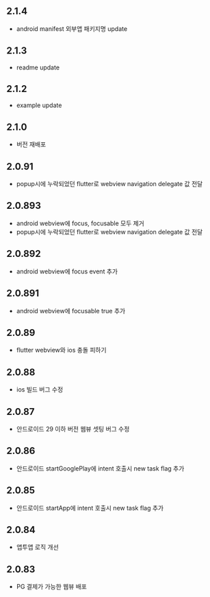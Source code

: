 ## 2.1.4
* android manifest 외부앱 패키지명 update  

## 2.1.3
* readme update 

## 2.1.2
* example update 

## 2.1.0  
* 버전 재배포    

## 2.0.91  
* popup시에 누락되었던 flutter로 webview navigation delegate 값 전달   

## 2.0.893
* android webview에 focus, focusable 모두 제거 
* popup시에 누락되었던 flutter로 webview navigation delegate 값 전달   

## 2.0.892
* android webview에 focus event 추가    

## 2.0.891
* android webview에 focusable true 추가   

## 2.0.89
* flutter webview와 ios 충돌 피하기  

## 2.0.88
* ios 빌드 버그 수정  

## 2.0.87
* 안드로이드 29 이하 버전 웹뷰 셋팅 버그 수정 

## 2.0.86
* 안드로이드 startGooglePlay에 intent 호출시 new task flag 추가

## 2.0.85
* 안드로이드 startApp에 intent 호출시 new task flag 추가 

## 2.0.84
* 앱투앱 로직 개선


## 2.0.83

* PG 결제가 가능한 웹뷰 배포 
